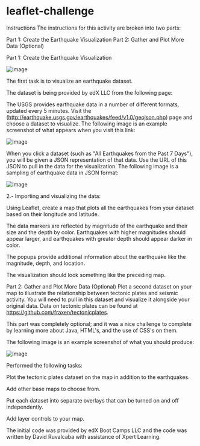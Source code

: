 # leaflet-challenge

Instructions
The instructions for this activity are broken into two parts:

Part 1: Create the Earthquake Visualization
Part 2: Gather and Plot More Data (Optional)

Part 1: Create the Earthquake Visualization

![image](https://github.com/user-attachments/assets/b5f00203-2b11-40af-a5dd-121f61ac9ed2)

The first task is to visualize an earthquake dataset.

The dataset is being provided by edX LLC from the following page:

The USGS provides earthquake data in a number of different formats, updated every 5 minutes. Visit the (http://earthquake.usgs.gov/earthquakes/feed/v1.0/geojson.php) page and choose a dataset to visualize. The following image is an example screenshot of what appears when you visit this link:

![image](https://github.com/user-attachments/assets/24e4cdea-ba06-44a7-9a8b-4be0ed509e56)

When you click a dataset (such as "All Earthquakes from the Past 7 Days"), you will be given a JSON representation of that data. Use the URL of this JSON to pull in the data for the visualization. The following image is a sampling of earthquake data in JSON format:

![image](https://github.com/user-attachments/assets/d2b32b60-9699-4937-b4ae-d88a3d3be681)

2.- Importing and visualizing the data:

Using Leaflet, create a map that plots all the earthquakes from your dataset based on their longitude and latitude.

The data markers are reflected by magnitude of the earthquake and their size and the depth by color. Earthquakes with higher magnitudes should appear larger, and earthquakes with greater depth should appear darker in color.

The popups provide additional information about the earthquake like the magnitude, depth, and location.

The visualization should look something like the preceding map.

Part 2: Gather and Plot More Data (Optional)
Plot a second dataset on your map to illustrate the relationship between tectonic plates and seismic activity. You will need to pull in this dataset and visualize it alongside your original data. Data on tectonic plates can be found at https://github.com/fraxen/tectonicplates.

This part was completely optional; and it was a nice challenge to complete by learning more about Java, HTML's, and the use of CSS's on them.

The following image is an example screenshot of what you should produce:

![image](https://github.com/user-attachments/assets/19333231-850e-4fa6-9972-99f0371e416d)

Performed the following tasks:

Plot the tectonic plates dataset on the map in addition to the earthquakes.

Add other base maps to choose from.

Put each dataset into separate overlays that can be turned on and off independently.

Add layer controls to your map.

The initial code was provided by edX Boot Camps LLC and the code was written by David Ruvalcaba with assistance of Xpert Learning.
